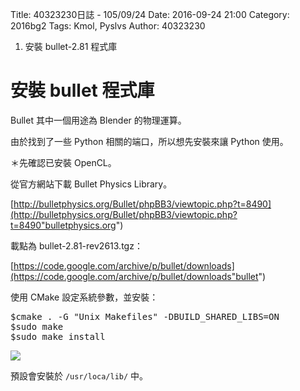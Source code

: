 Title: 40323230日誌 - 105/09/24
Date: 2016-09-24 21:00
Category: 2016bg2
Tags: Kmol, Pyslvs
Author: 40323230

1. 安裝 bullet-2.81 程式庫

<!-- PELICAN_END_SUMMARY -->

安裝 bullet 程式庫
===

Bullet 其中一個用途為 Blender 的物理運算。

由於找到了一些 Python 相關的端口，所以想先安裝來讓 Python 使用。

＊先確認已安裝 OpenCL。

從官方網站下載 Bullet Physics Library。

[http://bulletphysics.org/Bullet/phpBB3/viewtopic.php?t=8490](http://bulletphysics.org/Bullet/phpBB3/viewtopic.php?t=8490"bulletphysics.org")

載點為 bullet-2.81-rev2613.tgz：

[https://code.google.com/archive/p/bullet/downloads](https://code.google.com/archive/p/bullet/downloads"bullet")

使用 CMake 設定系統參數，並安裝：

<pre>
$cmake . -G "Unix Makefiles" -DBUILD_SHARED_LIBS=ON
$sudo make
$sudo make install
</pre>

![](https://raw.githubusercontent.com/coursemdetw/project_site_files/gh-pages/files/2016spring/g2/Python_solvespace/0924_01.jpg)

預設會安裝於 `/usr/loca/lib/` 中。